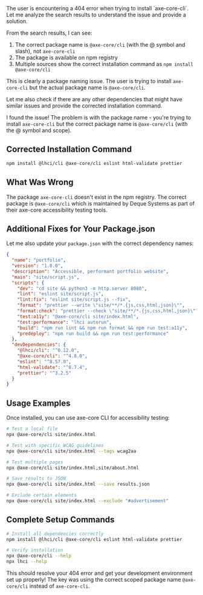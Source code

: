 <think>
The user is encountering a 404 error when trying to install `axe-core-cli`. Let me analyze the search results to understand the issue and provide a solution.

From the search results, I can see:

1. The correct package name is `@axe-core/cli` (with the @ symbol and slash), not `axe-core-cli` 
2. The package is available on npm registry
3. Multiple sources show the correct installation command as `npm install @axe-core/cli`

This is clearly a package naming issue. The user is trying to install `axe-core-cli` but the actual package name is `@axe-core/cli`.

Let me also check if there are any other dependencies that might have similar issues and provide the corrected installation command.
</think>

I found the issue! The problem is with the package name - you're trying to install `axe-core-cli` but the correct package name is `@axe-core/cli` (with the @ symbol and scope).

## Corrected Installation Command

```bash
npm install @lhci/cli @axe-core/cli eslint html-validate prettier
```

## What Was Wrong

The package `axe-core-cli` doesn't exist in the npm registry. The correct package is `@axe-core/cli` which is maintained by Deque Systems as part of their axe-core accessibility testing tools.

## Additional Fixes for Your Package.json

Let me also update your `package.json` with the correct dependency names:

```json
{
  "name": "portfolio",
  "version": "1.0.0",
  "description": "Accessible, performant portfolio website",
  "main": "site/script.js",
  "scripts": {
    "dev": "cd site && python3 -m http.server 8080",
    "lint": "eslint site/script.js",
    "lint:fix": "eslint site/script.js --fix",
    "format": "prettier --write \"site/**/*.{js,css,html,json}\"",
    "format:check": "prettier --check \"site/**/*.{js,css,html,json}\"",
    "test:a11y": "@axe-core/cli site/index.html",
    "test:performance": "lhci autorun",
    "build": "npm run lint && npm run format && npm run test:a11y",
    "predeploy": "npm run build && npm run test:performance"
  },
  "devDependencies": {
    "@lhci/cli": "^0.12.0",
    "@axe-core/cli": "^4.8.0",
    "eslint": "^8.57.0",
    "html-validate": "^8.7.4",
    "prettier": "^3.2.5"
  }
}
```

## Usage Examples

Once installed, you can use axe-core CLI for accessibility testing:

```bash
# Test a local file
npx @axe-core/cli site/index.html

# Test with specific WCAG guidelines
npx @axe-core/cli site/index.html --tags wcag2aa

# Test multiple pages
npx @axe-core/cli site/index.html,site/about.html

# Save results to JSON
npx @axe-core/cli site/index.html --save results.json

# Exclude certain elements
npx @axe-core/cli site/index.html --exclude "#advertisement"
```

## Complete Setup Commands

```bash
# Install all dependencies correctly
npm install @lhci/cli @axe-core/cli eslint html-validate prettier

# Verify installation
npx @axe-core/cli --help
npx lhci --help
```

This should resolve your 404 error and get your development environment set up properly! The key was using the correct scoped package name `@axe-core/cli` instead of `axe-core-cli`.
